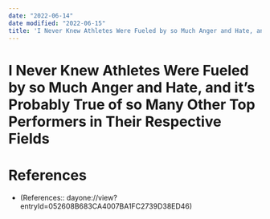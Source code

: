 ```yaml
---
date: "2022-06-14"
date modified: "2022-06-15"
title: 'I Never Knew Athletes Were Fueled by so Much Anger and Hate, and it’s Probably True of so Many Other Top Performers in Their Respective Fields'
---
```


# I Never Knew Athletes Were Fueled by so Much Anger and Hate, and it’s Probably True of so Many Other Top Performers in Their Respective Fields

# References
- (References:: dayone://view?entryId=052608B683CA4007BA1FC2739D38ED46)
